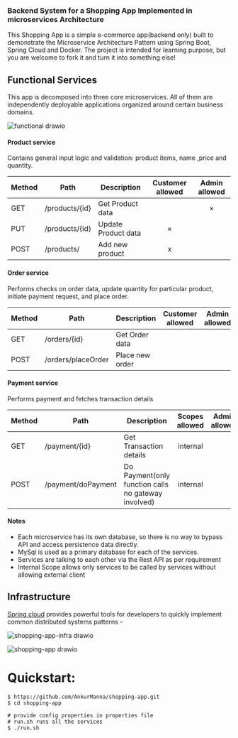 ### Backend System for a Shopping App Implemented in microservices Architecture
This Shopping App is a simple e-commerce app(backend only) built to demonstrate the Microservice Architecture Pattern using Spring Boot, Spring Cloud and Docker. The project is intended for learning purpose, but you are welcome to fork it and turn it into something else!

## Functional Services
This app is decomposed into three core microservices. All of them are independently deployable applications organized around certain business domains.

![functional drawio](https://github.com/AnkurManna/shopping-app/assets/53156149/d321763e-f52f-4aef-b2ad-ee42f7426fc3)

#### Product service
Contains general input logic and validation: product items, name ,price and quantity.

Method	| Path	| Description	| Customer allowed	| Admin allowed
------------- | ------------------------- | ------------- |:-------------:|:----------------:|
GET	| /products/{id}	| Get Product data	|   | 	×
PUT	| /products/{id}	| Update Product data	| × | 
POST	| /products/	| Add new product	| x | 

#### Order service
Performs checks on order data, update quantity for particular product, initiate payment request, and place order.

Method	| Path	| Description	| Customer allowed	| Admin allowed
------------- | ------------------------- | ------------- |:-------------:|:----------------:|
GET	| /orders/{id}	| Get Order data	|   | 	
POST	| /orders/placeOrder	| Place new order	|  | 

#### Payment service
Performs payment and fetches transaction details

Method	| Path	| Description	| Scopes allowed	| Admin allowed
------------- | ------------------------- | ------------- |:-------------:|:----------------:|
GET	| /payment/{id}	| Get Transaction details	| internal  | 	
POST	| /payment/doPayment	| Do Payment(only function calls no gateway involved)	| internal | 

#### Notes
- Each microservice has its own database, so there is no way to bypass API and access persistence data directly.
- MySql is used as a primary database for each of the services.
- Services are talking to each other via the Rest API as per requirement
- Internal Scope allows only services to be called by services without allowing external client
## Infrastructure
[Spring cloud](https://spring.io/projects/spring-cloud) provides powerful tools for developers to quickly implement common distributed systems patterns -

![shopping-app-infra drawio](https://github.com/AnkurManna/shopping-app/assets/53156149/921da8bb-3b2a-4108-8b2f-ea96652ef32f)



![shopping-app drawio](https://github.com/AnkurManna/shopping-app/assets/53156149/8d24ee98-13c0-4950-8fa4-3e0682cc8beb)

# Quickstart: 
```
$ https://github.com/AnkurManna/shopping-app.git
$ cd shopping-app

# provide config properties in properties file
# run.sh runs all the services 
$ ./run.sh
```
